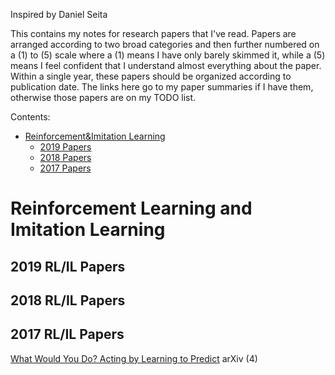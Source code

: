 Inspired by Daniel Seita

This contains my notes for research papers that I've read. Papers are arranged according to two broad categories and then further numbered on a (1) to (5) scale where a (1) means I have only barely skimmed it, while a (5) means I feel confident that I understand almost everything about the paper. Within a single year, these papers should be organized according to publication date. The links here go to my paper summaries if I have them, otherwise those papers are on my TODO list.
  
Contents:  

* [Reinforcement&Imitation Learning](#reinforcement-learning-and-imitation-learning)
    * [2019 Papers](#2019-rlil-papers)
    * [2018 Papers](#2018-rlil-papers)
    * [2017 Papers](#2017-rlil-papers)

Reinforcement Learning and Imitation Learning
===


2019 RL/IL Papers
---


2018 RL/IL Papers
---


2017 RL/IL Papers
---
[What Would You Do? Acting by Learning to Predict](reinforcement&imitation_learning/What_Would_You_Do_Acting_by_Learning_to_Predict.md) arXiv (4)
